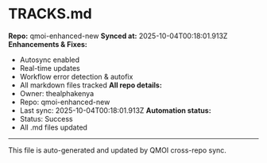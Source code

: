 # TRACKS.md

**Repo:** qmoi-enhanced-new
**Synced at:** 2025-10-04T00:18:01.913Z
**Enhancements & Fixes:**
- Autosync enabled
- Real-time updates
- Workflow error detection & autofix
- All markdown files tracked
**All repo details:**
- Owner: thealphakenya
- Repo: qmoi-enhanced-new
- Last sync: 2025-10-04T00:18:01.913Z
**Automation status:**
- Status: Success
- All .md files updated
---
This file is auto-generated and updated by QMOI cross-repo sync.
